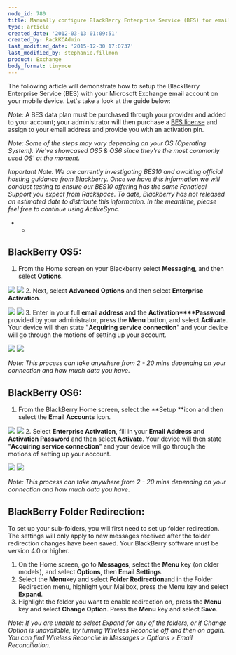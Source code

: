 ```yaml
---
node_id: 780
title: Manually configure BlackBerry Enterprise Service (BES) for email hosted on Exchange
type: article
created_date: '2012-03-13 01:09:51'
created_by: RackKCAdmin
last_modified_date: '2015-12-30 17:0737'
last_modified_by: stephanie.fillmon
product: Exchange
body_format: tinymce
---
```


The following article will demonstrate how to setup the BlackBerry
Enterprise Service (BES) with your Microsoft Exchange email account on
your mobile device. Let's take a look at the guide below: 

*Note:* A BES data plan must be purchased through your provider and
added to your account; your administrator will then purchase a [BES
license](http://www.rackspace.com/knowledge_center/article/add-an-activesync-or-bes-license) and
assign to your email address and provide you with an activation pin. 

*Note:* *Some of the steps may vary depending on your OS (Operating
System). We've showcased OS5 & OS6 since they're the most commonly used
OS' at the moment.* 

*Important Note: We are currently investigating BES10 and awaiting
official hosting guidance from Blackberry. Once we have this information
we will conduct testing to ensure our BES10 offering has the same
Fanatical Support you expect from Rackspace. To date, Blackberry has not
released an estimated date to distribute this information. In the
meantime, please feel free to continue using ActiveSync.*

* *

BlackBerry OS5: 
----------------
1. From the Home screen on your Blackberry select **Messaging**, and
then select **Options**.

![](http://c4233688.r88.cf2.rackcdn.com/(E%26A)BlackBerryBES.png) 
 ![](http://c4233688.r88.cf2.rackcdn.com/(E%26A)BlackBerryBES2.png) 
2. Next, select **Advanced Options** and then select **Enterprise
Activation**.

![](http://c4233688.r88.cf2.rackcdn.com/(E%26A)BlackBerryBES3.png) 
 ![](http://c4233688.r88.cf2.rackcdn.com/(E%26A)BlackBerryBES4.png) 
3. Enter in your full **email address** and the
**Activation****Password** provided by your administrator, press the
**Menu** button, and select **Activate**. Your device will then state
"**Acquiring service connection**" and your device will go through the
motions of setting up your account. 

![](http://c4233688.r88.cf2.rackcdn.com/(E%26A)BlackBerryBES5.png) 
 ![](http://c4233688.r88.cf2.rackcdn.com/(E%26A)BlackBerryBES6.png) 

*Note:* *This process can take anywhere from 2 - 20 mins depending on
your connection and how much data you have*.    

 

**BlackBerry OS6**:
-------------------
1. From the BlackBerry Home screen, select the **Setup **icon and then
select the **Email Accounts** icon.

![](http://c4233688.r88.cf2.rackcdn.com/(E%26A)BlackBerryBES7.png) 
 ![](http://c4233688.r88.cf2.rackcdn.com/(E%26A)BlackBerryBES8.png) 
2. Select **Enterprise Activation**, fill in your **Email Address** and
**Activation Password** and then select **Activate**. Your device will
then state "**Acquiring service connection**" and your device will go
through the motions of setting up your account.

![](http://c4233688.r88.cf2.rackcdn.com/(E%26A)BlackBerryBES9.png) 
 ![](http://c4233688.r88.cf2.rackcdn.com/(E%26A)BlackBerryBES10.png) 

*Note:* *This process can take anywhere from 2 - 20 mins depending on
your connection and how much data you have*.

 

BlackBerry Folder Redirection: 
-------------------------------

To set up your sub-folders, you will first need to set up folder
redirection. The settings will only apply to new messages received after
the folder redirection changes have been saved. Your BlackBerry software
must be version 4.0 or higher. 
1. On the Home screen, go to **Messages**, select the **Menu** key (on
older models), and select **Options**, then **Email Settings**.
2. Select the **Menu**key and select **Folder Redirection**and in the
Folder Redirection menu, highlight your Mailbox, press the Menu key and
select **Expand**.
3. Highlight the folder you want to enable redirection on, press the
**Menu** key and select **Change Option**. Press the **Menu** key and
select **Save**.

*Note:* *If you are unable to select Expand for any of the folders, or
if Change Option is unavailable, try turning Wireless Reconcile off and
then on again. You can find Wireless Reconcile in Messages \> Options \>
Email Reconciliation.*

